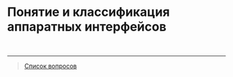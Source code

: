 # Понятие и классификация аппаратных интерфейсов



&nbsp;
<hr>

> [Список вопросов](Вопросы_ТПП.md)
